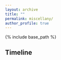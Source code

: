 ```yaml
---
layout: archive
title: ""
permalink: miscellany/
author_profile: true
---
```



{% include base_path %}

<h2> Timeline </h2>

